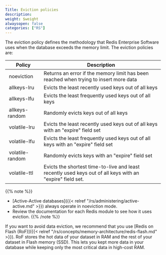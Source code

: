 ```yaml
---
Title: Eviction policies
description:
weight: $weight
alwaysopen: false
categories: ["RS"]
---
```

The eviction policy defines the methodology that Redis Enterprise Software uses when the database exceeds the memory limit.
The eviction policies are:

| **Policy** | **Description** |
|------------|-----------------|
|  noeviction | Returns an error if the memory limit has been reached when trying to insert more data |
|  allkeys-lru | Evicts the least recently used keys out of all keys |
|  allkeys-lfu | Evicts the least frequently used keys out of all keys |
|  allkeys-random | Randomly evicts keys out of all keys |
|  volatile-lru | Evicts the least recently used keys out of all keys with an "expire" field set |
|  volatile-lfu | Evicts the least frequently used keys out of all keys with an "expire" field set |
|  volatile-random | Randomly evicts keys with an "expire" field set |
|  volatile-ttl | Evicts the shortest time-to-live and least recently used keys out of all keys with an "expire" field set. |

{{% note %}}
- [Active-Active databases]({{< relref "/rs/administering/active-active.md" >}}) always operate in noeviction mode.
- Review the documentation for each Redis module to see how it uses eviction.
{{% /note %}}

If you want to avoid data eviction, we recommend that you use [Redis on Flash (RoF)]({{< relref "/rs/concepts/memory-architecture/redis-flash.md" >}}).
RoF stores the hot data of your dataset in RAM and the rest of your dataset in Flash memory (SSD).
This lets you kept more data in your database while keeping only the most critical data in high-cost RAM.

